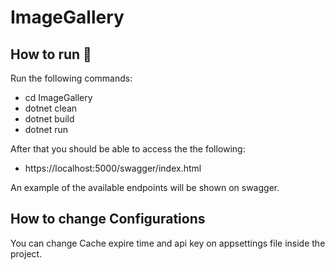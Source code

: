 # ImageGallery

## How to run 🚀

Run the following commands:
- cd ImageGallery
- dotnet clean
- dotnet build
- dotnet run

After that you should be able to access the the following:

- https://localhost:5000/swagger/index.html

An example of the available endpoints will be shown on swagger.

## How to change Configurations

You can change Cache expire time and api key on appsettings file inside the project.
